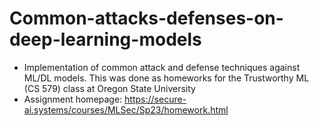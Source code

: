 # Common-attacks-defenses-on-deep-learning-models
- Implementation of common attack and defense techniques against ML/DL models. This was done as homeworks for the Trustworthy ML (CS 579) class at Oregon State University
- Assignment homepage: https://secure-ai.systems/courses/MLSec/Sp23/homework.html
